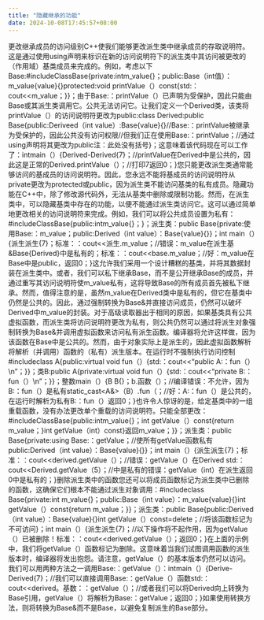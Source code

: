 ```yaml
---
title: "隐藏继承的功能"
date: 2024-10-08T17:45:57+08:00
---
```


更改继承成员的访问级别C++使我们能够更改派生类中继承成员的存取说明符。这是通过使用using声明来标识在新的访问说明符下的派生类中其访问被更改的（作用域）基类成员来完成的。例如，考虑以下Base:#include<iostream>ClassBase{private:intm_value{}；public:Base（int值）：m_value{value}{}protected:void printValue（）const{std:：cout<<m_value；}}；由于Base:：printValue（）已声明为受保护，因此只能由Base或其派生类调用它。公共无法访问它。让我们定义一个Derived类，该类将printValue（）的访问说明符更改为public:class Derived:public Base{public:Deriveed（int value）:Base{value}{}//Base:：printValue被继承为受保护的，因此公共没有访问权限//但我们正在使用Base:：printValue；//通过using声明将其更改为public注：此处没有括号}；这意味着该代码现在可以工作了：intmain（）{Derived-Derived{7}；//printValue在Derived中是公共的，因此这是正常的Derived.printValue（）；//打印7返回0；}您只能更改派生类通常能够访问的基成员的访问说明符。因此，您永远不能将基成员的访问说明符从private更改为protected或public，因为派生类不能访问基类的私有成员。隐藏功能在C++中，除了修改源代码外，无法从基类中删除或限制功能。然而，在派生类中，可以隐藏基类中存在的功能，以便不能通过派生类访问它。这可以通过简单地更改相关的访问说明符来完成。例如，我们可以将公共成员设置为私有：#include<iostream>ClassBase{public:intm_value{}；}；派生类：public Base{private:使用Base:：m_value；public:Derived（int value）：Base{value}{}}；int main（）{派生派生{7}；标准：：cout<<派生.m_value；//错误：m_value在派生基&Base{Derived}中是私有的；标准：：cout<<base.m_value；//好：m_value在Base中是public，返回0；}这允许我们采用一个设计糟糕的基类，并将其数据封装在派生类中。或者，我们可以私下继承Base，而不是公开继承Base的成员，并通过重写其访问说明符使m_value私有，这将导致Base的所有成员首先被私下继承。然而，值得注意的是，虽然m_value在Derived类中是私有的，但它在基类中仍然是公共的。因此，通过强制转换为Base&并直接访问成员，仍然可以破坏Derived中m_value的封装。对于高级读取器出于相同的原因，如果基类具有公共虚拟函数，而派生类将访问说明符更改为私有，则公共仍然可以通过将派生对象强制转换为Base&并调用虚拟函数来访问私有派生函数。编译器将允许这样做，因为该函数在Base中是公共的。然而，由于对象实际上是派生的，因此虚拟函数解析将解析（并调用）函数的（私有）派生版本。在运行时不强制执行访问控制#include<iostream>class A{public:virtual void fun（）{std:：cout<<“public A:：fun（）\n”；}}；类B:public A{private:virtual void fun（）{std:：cout<<“private B:：fun（）\n”；}}；整数main（）{B B{}；b.函数（）；//编译错误：不允许，因为B:：fun（）是私有static_cast<A&>（B）.fun（；//好：A:：fun（）是公共的，在运行时解析为私有B:：fun（）返回0；}也许令人惊讶的是，给定基类中的一组重载函数，没有办法更改单个重载的访问说明符。只能全部更改：#include<iostream>ClassBase{public:intm_value{}；int getValue（）const{return m_value；}int getValue（int）const}返回m_value；}}；派生类：public Base{private:using Base:：getValue；//使所有getValue函数私有public:Derived（int value）：Base{value}{}}；int main（）{派生派生{7}；标准：：cout<<derived.getValue（）；//错误：getValue（）在Derived std:：cout<<Derived.getValue（5）；//中是私有的错误：getValue（int）在派生返回0中是私有的；}删除派生类中的函数您还可以将成员函数标记为派生类中已删除的函数，这确保它们根本不能通过派生对象调用：#include<iostream>class Base{private:int m_value{}；public:Base（int value）：m_value{value}{}int getValue（）const{return m_value；}}；派生类：public Base{public:Derived（int value）：Base{value}{}int getValue（）const=delete；//将该函数标记为不可访问}；int main（）{派生派生{7}；//以下操作将不起作用，因为getValue（）已被删除！标准：：cout<<derived.getValue（）；返回0；}在上面的示例中，我们将getValue（）函数标记为删除。这意味着当我们试图调用函数的派生版本时，编译器将发出抱怨。请注意，getValue（）的基本版本仍然可以访问。我们可以用两种方法之一调用Base:：getValue（）：intmain（）{Derive-Derived{7}；//我们可以直接调用Base:：getValue（）函数std:：cout<<derived。基数：：getValue（）；//或者我们可以将Derived向上转换为Base引用，getValue（）将解析为Base:：getValue；返回0；}如果使用转换方法，则将转换为Base&而不是Base，以避免复制派生的Base部分。
